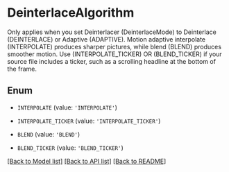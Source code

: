 # DeinterlaceAlgorithm

Only applies when you set Deinterlacer (DeinterlaceMode) to Deinterlace (DEINTERLACE) or Adaptive (ADAPTIVE). Motion adaptive interpolate (INTERPOLATE) produces sharper pictures, while blend (BLEND) produces smoother motion. Use (INTERPOLATE_TICKER) OR (BLEND_TICKER) if your source file includes a ticker, such as a scrolling headline at the bottom of the frame.

## Enum

* `INTERPOLATE` (value: `'INTERPOLATE'`)

* `INTERPOLATE_TICKER` (value: `'INTERPOLATE_TICKER'`)

* `BLEND` (value: `'BLEND'`)

* `BLEND_TICKER` (value: `'BLEND_TICKER'`)

[[Back to Model list]](../README.md#documentation-for-models) [[Back to API list]](../README.md#documentation-for-api-endpoints) [[Back to README]](../README.md)


